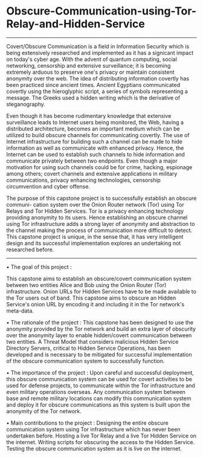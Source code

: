 # Obscure-Communication-using-Tor-Relay-and-Hidden-Service

**************************************************************************************************

Covert/Obscure Communication is a field in Information Security which is being extensively
researched and implemented as it has a signicant impact on today's cyber age. With the
advent of quantum computing, social networking, censorship and extensive surveillance; it
is becoming extremely arduous to preserve one's privacy or maintain consistent anonymity
over the web. The idea of distributing information covertly has been practiced since ancient
times. Ancient Egyptians communicated covertly using the hieroglyphic script, a series of
symbols representing a message. The Greeks used a hidden writing which is the derivative
of steganography.

Even though it has become rudimentary knowledge that extensive surveillance leads to
Internet users being monitored, the Web, having a distributed architecture, becomes an
important medium which can be utilized to build obscure channels for communicating
covertly. The use of Internet infrastructure for building such a channel can be made to hide
information as well as communicate with enhanced privacy. Hence, the Internet can be
used to establish such channels to hide information and communicate privately between
two endpoints. Even though a major motivation for using such channels could be for
crime, hacking, espionage among others; covert channels and extensive applications in
military communications, privacy enhancing technologies, censorship circumvention and
cyber offense.

The purpose of this capstone project is to successfully establish an obscure communi-
cation system over the Onion Router network (Tor) using Tor Relays and Tor Hidden
Services. Tor is a privacy enhancing technology providing anonymity to its users. Hence
establishing an obscure channel using Tor infrastructure adds a strong layer of anonymity
and abstraction to the channel making the process of communication more difficult to detect.
This capstone project is unique, in the sense that, it has very intelligent design and its
successful implementation explores an undertaking not researched before.

***************************************************************************************************

• The goal of this project :

This capstone aims to establish an obscure/covert communication system between
two entities Alice and Bob using the Onion Router (Tor) infrastructure. Onion URLs
for Hidden Services have to be made available to the Tor users out of band. This
capstone aims to obscure an Hidden Service's onion URL by encoding it and including
it in the Tor network's meta-data.

• The rationale of the project :
This capstone has been designed to use the anonymity provided by the Tor network
and build an extra layer of obscurity over the anonymity layer to enable hidden/covert
communication between two entities.
A Threat Model that considers malicious Hidden Service Directory Servers, critical
to Hidden Service Operations, has been developed and is necessary to be mitigated
for successful implementation of the obscure communication system to successfully
function.

• The importance of the project :
Upon careful and successful deployment, this obscure communication system can be
used for covert activities to be used for defense projects, to communicate within the
Tor infrastructure and even military operations overseas.
Any communication system between base and remote military locations can modify
this communication system and deploy it for obscure communications as this system
is built upon the anonymity of the Tor network.

• Main contributions to the project :
Designing the entire obscure communication system using Tor infrastructure which
has never been undertaken before.
Hosting a live Tor Relay and a live Tor Hidden Service on the internet.
Writing scripts for obscuring the access to the Hidden Service.
Testing the obscure communication system as it is live on the internet.

